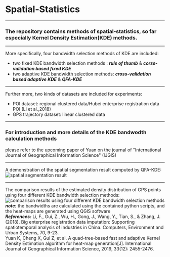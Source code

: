 # Spatial-Statistics
***
### The repository contains methods of spatial-statistics, so far especially Kernel Density Estimation(KDE) methods.
***
More specifically, four bandwidth selection methods of KDE are included:  
* two fixed KDE bandwidth selection methods : ***rule of thumb*** & ***corss-validation based fixed KDE***  
* two adaptive KDE bandwidth selection methods: ***cross-validation based adaptive KDE*** & ***QFA-KDE***  
***
Further more, two kinds of datasets are included for experiments:  
* POI dataset: regional clustered data/Hubei enterprise registration data POI (Li et al.,2018)  
* GPS trajectory dataset: linear clustered data
***
### **For introduction and more details** of the KDE bandwodth calculation methods  
please refer to the upcoming paper of Yuan on the journal of "International Journal of Geographical Information Science" (IJGIS)  
***
A demonstration of the spatial segmentation result computed by QFA-KDE:  
![spatial segmentation result](https://github.com/FaLi-KunxiaojiaYuan/Spatial-Statistics/raw/master/Figures/Figure_7.png) 
***
The comparison results of the estimated density distribution of GPS points using four different KDE bandwidth selection methods:  
![ comparison results using four different KDE bandwidth selection methods](https://github.com/FaLi-KunxiaojiaYuan/Spatial-Statistics/raw/master/Figures/Figure_6.png)  
***note:*** the bandwidths are calculated using the contained python scripts, and the heat-maps are generated using QGIS software  
***References:***
Li, F., Gui, Z., Wu, H., Gong, J., Wang, Y., Tian, S., & Zhang, J. (2018). Big enterprise registration data imputation: Supporting spatiotemporal analysis of industries in China. Computers, Environment and Urban Systems, 70, 9-23.  
Yuan K, Cheng X, Gui Z, et al. A quad-tree-based fast and adaptive Kernel Density Estimation algorithm for heat-map generation[J]. International Journal of Geographical Information Science, 2019, 33(12): 2455-2476.
